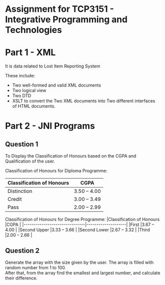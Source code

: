 # Assignment for TCP3151 - Integrative Programming and Technologies

# Part 1 - XML
It is data related to Lost Item Reporting System

These include:
- Two well-formed and valid XML documents
- Two logical view
- Two DTD
- XSLT to convert the Two XML documents into Two different
interfaces of HTML documents.

# Part 2 - JNI Programs
## Question 1
To Display the Classification of Honours based on the CGPA and Qualification of the user.

Classification of Honours for Diploma Programme:

|Classification of Honours      |CGPA                |
|-------------------------------|--------------------|
|Distinction                    |3.50 – 4.00         |
|Credit                         |3.00 – 3.49         |
|Pass                           |2.00 – 2.99         |

Classification of Honours for Degree Programme:
|Classification of Honours      |CGPA                |
|-------------------------------|--------------------|
|First                          |3.67 – 4.00         |
|Second Upper                   |3.33 – 3.66         |
|Second Lower                   |2.67 – 3.32         |
|Third                          |2.00 – 2.66	     |

## Question 2
Generate the array with the size given by the user. The array is filled with random number from 1 to 100.  
After that, from the array find the smallest and largest number, and calculate their difference.